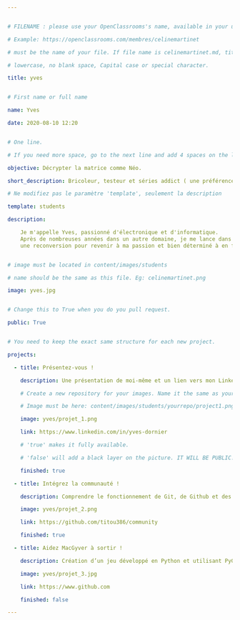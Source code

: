 ```yaml
---


# FILENAME : please use your OpenClassrooms's name, available in your url.

# Example: https://openclassrooms.com/membres/celinemartinet

# must be the name of your file. If file name is celinemartinet.md, title is celinemartinet.

# lowercase, no blank space, Capital case or special character.

title: yves


# First name or full name

name: Yves

date: 2020-08-10 12:20


# One line.

# If you need more space, go to the next line and add 4 spaces on the left, as in 'description'.

objective: Décrypter la matrice comme Néo.

short_description: Bricoleur, testeur et séries addict ( une préférence pour Columbo, mais chut, ça reste entre nous ) 

# Ne modifiez pas le paramètre 'template', seulement la description

template: students

description:

	Je m'appelle Yves, passionné d'électronique et d'informatique.
	Après de nombreuses années dans un autre domaine, je me lance dans
	une reconversion pour revenir à ma passion et bien déterminé à en faire mon métier.


# image must be located in content/images/students

# name should be the same as this file. Eg: celinemartinet.png

image: yves.jpg


# Change this to True when you do you pull request.

public: True


# You need to keep the exact same structure for each new project.

projects:

  - title: Présentez-vous !

    description: Une présentation de moi-même et un lien vers mon LinkedIn.

    # Create a new repository for your images. Name it the same as your nickname and profile picture.

    # Image must be here: content/images/students/yourrepo/project1.png

    image: yves/projet_1.png

    link: https://www.linkedin.com/in/yves-dornier

    # 'true' makes it fully available.

    # 'false' will add a black layer on the picture. IT WILL BE PUBLIC!

    finished: true

  - title: Intégrez la communauté !

    description: Comprendre le fonctionnement de Git, de Github et des pull requests. 

    image: yves/projet_2.png

    link: https://github.com/titou386/community

    finished: true

  - title: Aidez MacGyver à sortir !

    description: Création d’un jeu développé en Python et utilisant PyGame.

    image: yves/projet_3.jpg

    link: https://www.github.com

    finished: false

---
```


